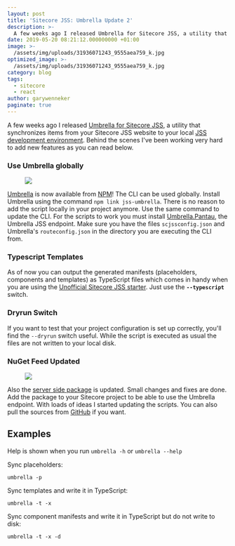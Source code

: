 ```yaml
---
layout: post
title: 'Sitecore JSS: Umbrella Update 2'
description: >-
  A few weeks ago I released Umbrella for Sitecore JSS, a utility that synchronizes items from your Sitecore JSS website to your local JSS development environment. Behind the scenes I&#x27;ve been working very hard to add new features as you can read below.Use Umbrella globallyUmbrella is now available from
date: 2019-05-20 08:21:12.000000000 +01:00
image: >-
  /assets/img/uploads/31936071243_9555aea759_k.jpg
optimized_image: >-
  /assets/img/uploads/31936071243_9555aea759_k.jpg
category: blog
tags:
  - sitecore
  - react
author: garywenneker
paginate: true
---
```

<p>A few weeks ago I released <a href="https://gary.wenneker.org/umbrella-for-sitecore-jss/">Umbrella for Sitecore JSS</a>, a utility that synchronizes items from your Sitecore JSS website to your local <a href="https://jss.sitecore.com/">JSS development environment</a>. Behind the scenes I've been working very hard to add new features as you can read below.</p><h3 id="use-umbrella-globally">Use Umbrella globally</h3><figure class="kg-image-card kg-width-full"><img src="/content/images/2019/05/image-1.png" class="kg-image"></figure><p><a href="https://github.com/GaryWenneker/jss-umbrella">Umbrella</a> is now available from <a href="https://www.npmjs.com/package/jss-umbrella">NPM</a>! The CLI can be used globally. Install Umbrella using the command <code>npm link jss-umbrella</code>. There is no reason to add the script locally in your project anymore. Use the same command to update the CLI. For the scripts to work you must install <a href="https://github.com/GaryWenneker/Umbrella.PanTau">Umbrella.Pantau</a>, the Umbrella JSS endpoint. Make sure you have the files <code>scjssconfig.json</code> and Umbrella's <code>routeconfig.json</code> in the directory you are executing the CLI from.</p><h3 id="typescript-templates">Typescript Templates</h3><p>As of now you can output the generated manifests (placeholders, components and templates) as TypeScript files which comes in handy when you are using the <a href="https://github.com/macaw-interactive/umbrella-for-sitecore-jss">Unofficial Sitecore JSS starter</a>. Just use the <strong><code>--typescript</code></strong> switch.</p><h3 id="dryrun-switch">Dryrun Switch</h3><p>If you want to test that your project configuration is set up correctly, you'll find the <code>--dryrun</code> switch useful. While the script is executed as usual the files are not written to your local disk.</p><h3 id="nuget-feed-updated">NuGet Feed Updated</h3><figure class="kg-image-card kg-width-full"><img src="/content/images/2019/05/image.png" class="kg-image"></figure><p>Also the <a href="https://www.nuget.org/packages/Umbrella.PanTau/9.1.1.3">server side package</a> is updated. Small changes and fixes are done. Add the package to your Sitecore project to be able to use the Umbrella endpoint. With loads of ideas I started updating the scripts. You can also pull the sources from <a href="https://github.com/GaryWenneker/Umbrella.PanTau">GitHub</a> if you want.</p><h2 id="examples">Examples</h2><p>Help is shown when you run <code>umbrella -h</code> or <code>umbrella --help</code></p><p>Sync placeholders:</p><p><code>umbrella -p </code></p><p>Sync templates and write it in TypeScript:</p><p><code>umbrella -t -x</code></p><p>Sync component manifests and write it in TypeScript but do not write to disk:</p><p><code>umbrella -t -x -d</code></p>
